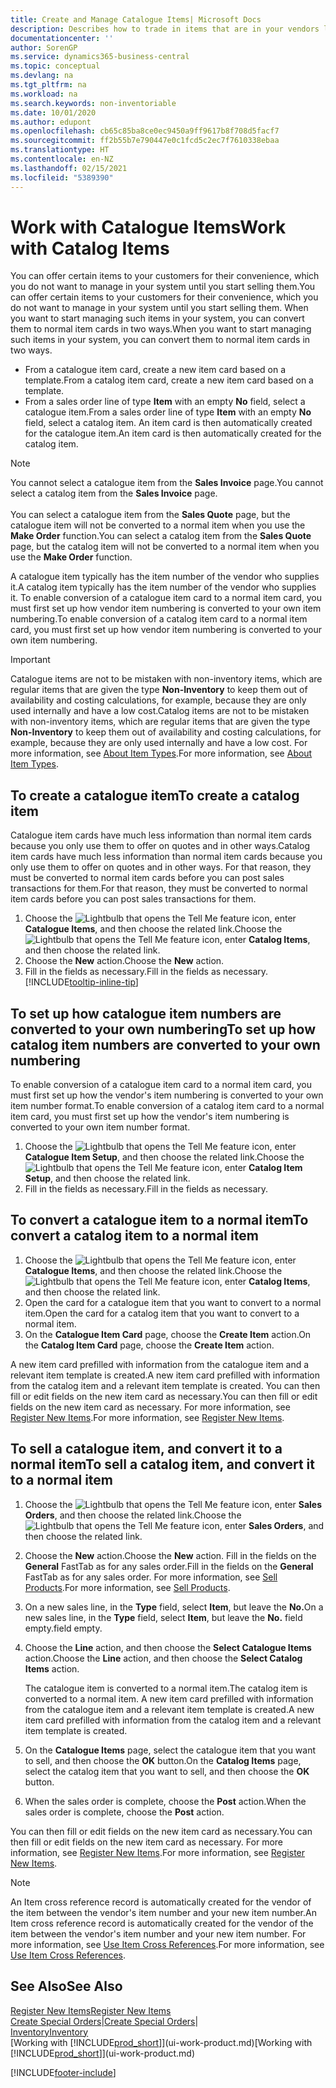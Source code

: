 ```yaml
---
title: Create and Manage Catalogue Items| Microsoft Docs
description: Describes how to trade in items that are in your vendors list of items but not in your own list of items.
documentationcenter: ''
author: SorenGP
ms.service: dynamics365-business-central
ms.topic: conceptual
ms.devlang: na
ms.tgt_pltfrm: na
ms.workload: na
ms.search.keywords: non-inventoriable
ms.date: 10/01/2020
ms.author: edupont
ms.openlocfilehash: cb65c85ba8ce0ec9450a9ff9617b8f708d5facf7
ms.sourcegitcommit: ff2b55b7e790447e0c1fcd5c2ec7f7610338ebaa
ms.translationtype: HT
ms.contentlocale: en-NZ
ms.lasthandoff: 02/15/2021
ms.locfileid: "5389390"
---
```

# <a name="work-with-catalog-items"></a><span data-ttu-id="259f2-103">Work with Catalogue Items</span><span class="sxs-lookup"><span data-stu-id="259f2-103">Work with Catalog Items</span></span>
<span data-ttu-id="259f2-104">You can offer certain items to your customers for their convenience, which you do not want to manage in your system until you start selling them.</span><span class="sxs-lookup"><span data-stu-id="259f2-104">You can offer certain items to your customers for their convenience, which you do not want to manage in your system until you start selling them.</span></span> <span data-ttu-id="259f2-105">When you want to start managing such items in your system, you can convert them to normal item cards in two ways.</span><span class="sxs-lookup"><span data-stu-id="259f2-105">When you want to start managing such items in your system, you can convert them to normal item cards in two ways.</span></span>

* <span data-ttu-id="259f2-106">From a catalogue item card, create a new item card based on a template.</span><span class="sxs-lookup"><span data-stu-id="259f2-106">From a catalog item card, create a new item card based on a template.</span></span>
* <span data-ttu-id="259f2-107">From a sales order line of type **Item** with an empty **No** field, select a catalogue item.</span><span class="sxs-lookup"><span data-stu-id="259f2-107">From a sales order line of type **Item** with an empty **No** field, select a catalog item.</span></span> <span data-ttu-id="259f2-108">An item card is then automatically created for the catalogue item.</span><span class="sxs-lookup"><span data-stu-id="259f2-108">An item card is then automatically created for the catalog item.</span></span>

> [!NOTE]  
> <span data-ttu-id="259f2-109">You cannot select a catalogue item from the **Sales Invoice** page.</span><span class="sxs-lookup"><span data-stu-id="259f2-109">You cannot select a catalog item from the **Sales Invoice** page.</span></span><br /><br />
> <span data-ttu-id="259f2-110">You can select a catalogue item from the **Sales Quote** page, but the catalogue item will not be converted to a normal item when you use the **Make Order** function.</span><span class="sxs-lookup"><span data-stu-id="259f2-110">You can select a catalog item from the **Sales Quote** page, but the catalog item will not be converted to a normal item when you use the **Make Order** function.</span></span>

<span data-ttu-id="259f2-111">A catalogue item typically has the item number of the vendor who supplies it.</span><span class="sxs-lookup"><span data-stu-id="259f2-111">A catalog item typically has the item number of the vendor who supplies it.</span></span> <span data-ttu-id="259f2-112">To enable conversion of a catalogue item card to a normal item card, you must first set up how vendor item numbering is converted to your own item numbering.</span><span class="sxs-lookup"><span data-stu-id="259f2-112">To enable conversion of a catalog item card to a normal item card, you must first set up how vendor item numbering is converted to your own item numbering.</span></span>   

> [!Important]
> <span data-ttu-id="259f2-113">Catalogue items are not to be mistaken with non-inventory items, which are regular items that are given the type **Non-Inventory** to keep them out of availability and costing calculations, for example, because they are only used internally and have a low cost.</span><span class="sxs-lookup"><span data-stu-id="259f2-113">Catalog items are not to be mistaken with non-inventory items, which are regular items that are given the type **Non-Inventory** to keep them out of availability and costing calculations, for example, because they are only used internally and have a low cost.</span></span> <span data-ttu-id="259f2-114">For more information, see [About Item Types](inventory-about-item-types.md).</span><span class="sxs-lookup"><span data-stu-id="259f2-114">For more information, see [About Item Types](inventory-about-item-types.md).</span></span>

## <a name="to-create-a-catalog-item"></a><span data-ttu-id="259f2-115">To create a catalogue item</span><span class="sxs-lookup"><span data-stu-id="259f2-115">To create a catalog item</span></span>
<span data-ttu-id="259f2-116">Catalogue item cards have much less information than normal item cards because you only use them to offer on quotes and in other ways.</span><span class="sxs-lookup"><span data-stu-id="259f2-116">Catalog item cards have much less information than normal item cards because you only use them to offer on quotes and in other ways.</span></span> <span data-ttu-id="259f2-117">For that reason, they must be converted to normal item cards before you can post sales transactions for them.</span><span class="sxs-lookup"><span data-stu-id="259f2-117">For that reason, they must be converted to normal item cards before you can post sales transactions for them.</span></span>

1. <span data-ttu-id="259f2-118">Choose the ![Lightbulb that opens the Tell Me feature](media/ui-search/search_small.png "Tell me what you want to do") icon, enter **Catalogue Items**, and then choose the related link.</span><span class="sxs-lookup"><span data-stu-id="259f2-118">Choose the ![Lightbulb that opens the Tell Me feature](media/ui-search/search_small.png "Tell me what you want to do") icon, enter **Catalog Items**, and then choose the related link.</span></span>
2. <span data-ttu-id="259f2-119">Choose the **New** action.</span><span class="sxs-lookup"><span data-stu-id="259f2-119">Choose the **New** action.</span></span>
3. <span data-ttu-id="259f2-120">Fill in the fields as necessary.</span><span class="sxs-lookup"><span data-stu-id="259f2-120">Fill in the fields as necessary.</span></span> [!INCLUDE[tooltip-inline-tip](includes/tooltip-inline-tip_md.md)]

## <a name="to-set-up-how-catalog-item-numbers-are-converted-to-your-own-numbering"></a><span data-ttu-id="259f2-121">To set up how catalogue item numbers are converted to your own numbering</span><span class="sxs-lookup"><span data-stu-id="259f2-121">To set up how catalog item numbers are converted to your own numbering</span></span>
<span data-ttu-id="259f2-122">To enable conversion of a catalogue item card to a normal item card, you must first set up how the vendor's item numbering is converted to your own item number format.</span><span class="sxs-lookup"><span data-stu-id="259f2-122">To enable conversion of a catalog item card to a normal item card, you must first set up how the vendor's item numbering is converted to your own item number format.</span></span>

1. <span data-ttu-id="259f2-123">Choose the ![Lightbulb that opens the Tell Me feature](media/ui-search/search_small.png "Tell me what you want to do") icon, enter **Catalogue Item Setup**, and then choose the related link.</span><span class="sxs-lookup"><span data-stu-id="259f2-123">Choose the ![Lightbulb that opens the Tell Me feature](media/ui-search/search_small.png "Tell me what you want to do") icon, enter **Catalog Item Setup**, and then choose the related link.</span></span>
2. <span data-ttu-id="259f2-124">Fill in the fields as necessary.</span><span class="sxs-lookup"><span data-stu-id="259f2-124">Fill in the fields as necessary.</span></span>

## <a name="to-convert-a-catalog-item-to-a-normal-item"></a><span data-ttu-id="259f2-125">To convert a catalogue item to a normal item</span><span class="sxs-lookup"><span data-stu-id="259f2-125">To convert a catalog item to a normal item</span></span>
1. <span data-ttu-id="259f2-126">Choose the ![Lightbulb that opens the Tell Me feature](media/ui-search/search_small.png "Tell me what you want to do") icon, enter **Catalogue Items**, and then choose the related link.</span><span class="sxs-lookup"><span data-stu-id="259f2-126">Choose the ![Lightbulb that opens the Tell Me feature](media/ui-search/search_small.png "Tell me what you want to do") icon, enter **Catalog Items**, and then choose the related link.</span></span>
2. <span data-ttu-id="259f2-127">Open the card for a catalogue item that you want to convert to a normal item.</span><span class="sxs-lookup"><span data-stu-id="259f2-127">Open the card for a catalog item that you want to convert to a normal item.</span></span>
3. <span data-ttu-id="259f2-128">On the **Catalogue Item Card** page, choose the **Create Item** action.</span><span class="sxs-lookup"><span data-stu-id="259f2-128">On the **Catalog Item Card** page, choose the **Create Item** action.</span></span>

<span data-ttu-id="259f2-129">A new item card prefilled with information from the catalogue item and a relevant item template is created.</span><span class="sxs-lookup"><span data-stu-id="259f2-129">A new item card prefilled with information from the catalog item and a relevant item template is created.</span></span> <span data-ttu-id="259f2-130">You can then fill or edit fields on the new item card as necessary.</span><span class="sxs-lookup"><span data-stu-id="259f2-130">You can then fill or edit fields on the new item card as necessary.</span></span> <span data-ttu-id="259f2-131">For more information, see [Register New Items](inventory-how-register-new-items.md).</span><span class="sxs-lookup"><span data-stu-id="259f2-131">For more information, see [Register New Items](inventory-how-register-new-items.md).</span></span>

## <a name="to-sell-a-catalog-item-and-convert-it-to-a-normal-item"></a><span data-ttu-id="259f2-132">To sell a catalogue item, and convert it to a normal item</span><span class="sxs-lookup"><span data-stu-id="259f2-132">To sell a catalog item, and convert it to a normal item</span></span>
1. <span data-ttu-id="259f2-133">Choose the ![Lightbulb that opens the Tell Me feature](media/ui-search/search_small.png "Tell me what you want to do") icon, enter **Sales Orders**, and then choose the related link.</span><span class="sxs-lookup"><span data-stu-id="259f2-133">Choose the ![Lightbulb that opens the Tell Me feature](media/ui-search/search_small.png "Tell me what you want to do") icon, enter **Sales Orders**, and then choose the related link.</span></span>
2. <span data-ttu-id="259f2-134">Choose the **New** action.</span><span class="sxs-lookup"><span data-stu-id="259f2-134">Choose the **New** action.</span></span> <span data-ttu-id="259f2-135">Fill in the fields on the **General** FastTab as for any sales order.</span><span class="sxs-lookup"><span data-stu-id="259f2-135">Fill in the fields on the **General** FastTab as for any sales order.</span></span> <span data-ttu-id="259f2-136">For more information, see [Sell Products](sales-how-sell-products.md).</span><span class="sxs-lookup"><span data-stu-id="259f2-136">For more information, see [Sell Products](sales-how-sell-products.md).</span></span>
3. <span data-ttu-id="259f2-137">On a new sales line, in the **Type** field, select **Item**, but leave the **No.**</span><span class="sxs-lookup"><span data-stu-id="259f2-137">On a new sales line, in the **Type** field, select **Item**, but leave the **No.**</span></span> <span data-ttu-id="259f2-138">field empty.</span><span class="sxs-lookup"><span data-stu-id="259f2-138">field empty.</span></span>
4. <span data-ttu-id="259f2-139">Choose the **Line** action, and then choose the **Select Catalogue Items** action.</span><span class="sxs-lookup"><span data-stu-id="259f2-139">Choose the **Line** action, and then choose the **Select Catalog Items** action.</span></span>

    <span data-ttu-id="259f2-140">The catalogue item is converted to a normal item.</span><span class="sxs-lookup"><span data-stu-id="259f2-140">The catalog item is converted to a normal item.</span></span> <span data-ttu-id="259f2-141">A new item card prefilled with information from the catalogue item and a relevant item template is created.</span><span class="sxs-lookup"><span data-stu-id="259f2-141">A new item card prefilled with information from the catalog item and a relevant item template is created.</span></span>
5. <span data-ttu-id="259f2-142">On the **Catalogue Items** page, select the catalogue item that you want to sell, and then choose the **OK** button.</span><span class="sxs-lookup"><span data-stu-id="259f2-142">On the **Catalog Items** page, select the catalog item that you want to sell, and then choose the **OK** button.</span></span>
6. <span data-ttu-id="259f2-143">When the sales order is complete, choose the **Post** action.</span><span class="sxs-lookup"><span data-stu-id="259f2-143">When the sales order is complete, choose the **Post** action.</span></span>

<span data-ttu-id="259f2-144">You can then fill or edit fields on the new item card as necessary.</span><span class="sxs-lookup"><span data-stu-id="259f2-144">You can then fill or edit fields on the new item card as necessary.</span></span> <span data-ttu-id="259f2-145">For more information, see [Register New Items](inventory-how-register-new-items.md).</span><span class="sxs-lookup"><span data-stu-id="259f2-145">For more information, see [Register New Items](inventory-how-register-new-items.md).</span></span>

> [!NOTE]  
>   <span data-ttu-id="259f2-146">An Item cross reference record is automatically created for the vendor of the item between the vendor's item number and your new item number.</span><span class="sxs-lookup"><span data-stu-id="259f2-146">An Item cross reference record is automatically created for the vendor of the item between the vendor's item number and your new item number.</span></span> <span data-ttu-id="259f2-147">For more information, see [Use Item Cross References](inventory-how-use-item-cross-refs.md).</span><span class="sxs-lookup"><span data-stu-id="259f2-147">For more information, see [Use Item Cross References](inventory-how-use-item-cross-refs.md).</span></span>

## <a name="see-also"></a><span data-ttu-id="259f2-148">See Also</span><span class="sxs-lookup"><span data-stu-id="259f2-148">See Also</span></span>
[<span data-ttu-id="259f2-149">Register New Items</span><span class="sxs-lookup"><span data-stu-id="259f2-149">Register New Items</span></span>](inventory-how-register-new-items.md)  
<span data-ttu-id="259f2-150">[Create Special Orders](sales-how-to-create-special-orders.md)|</span><span class="sxs-lookup"><span data-stu-id="259f2-150">[Create Special Orders](sales-how-to-create-special-orders.md)|</span></span>  
[<span data-ttu-id="259f2-151">Inventory</span><span class="sxs-lookup"><span data-stu-id="259f2-151">Inventory</span></span>](inventory-manage-inventory.md)  
<span data-ttu-id="259f2-152">[Working with [!INCLUDE[prod_short](includes/prod_short.md)]](ui-work-product.md)</span><span class="sxs-lookup"><span data-stu-id="259f2-152">[Working with [!INCLUDE[prod_short](includes/prod_short.md)]](ui-work-product.md)</span></span>


[!INCLUDE[footer-include](includes/footer-banner.md)]